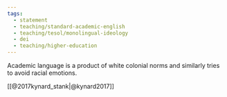 ```yaml
---
tags: 
  - statement
  - teaching/standard-academic-english
  - teaching/tesol/monolingual-ideology
  - dei
  - teaching/higher-education
---
```


Academic language is a product of white colonial norms and similarly tries to avoid racial emotions.

[[@2017kynard_stank|@kynard2017]]